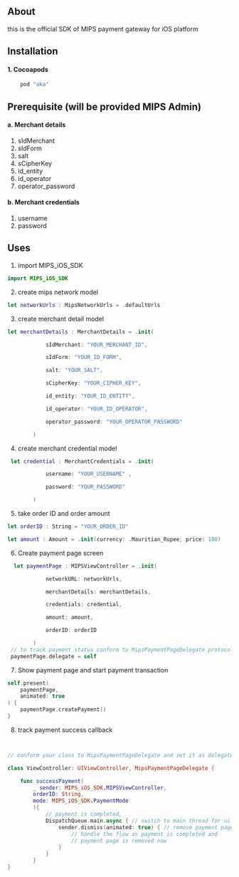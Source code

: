 ## About

this is the official SDK of MIPS payment gateway for iOS platform

## Installation

#### 1. Cocoapods

```ruby
	pod "aka"
```

## Prerequisite (will be provided MIPS Admin)

#### a. Merchant details

1. sIdMerchant
2. sIdForm
3. salt
4. sCipherKey
5. id_entity
6. id_operator
7. operator_password

#### b. Merchant credentials

1. username
2. password

## Uses

1. import MIPS_iOS_SDK

```swift
import MIPS_iOS_SDK
```

2. create mips network model

```swift
let networkUrls : MipsNetworkUrls = .defaultUrls
```

3. create merchant detail model

```swift
let merchantDetails : MerchantDetails = .init(

            sIdMerchant: "YOUR_MERCHANT_ID",

            sIdForm: "YOUR_ID_FORM",

            salt: "YOUR_SALT",

            sCipherKey: "YOUR_CIPHER_KEY",

            id_entity: "YOUR_ID_ENTITY",

            id_operator: "YOUR_ID_OPERATOR",

            operator_password: "YOUR_OPERATOR_PASSWORD"

        )
```

4. create merchant credential model

```swift
 let credential : MerchantCredentials = .init(

            username: "YOUR_USERNAME" ,

            password: "YOUR_PASSWORD"

        )
```

5. take order ID and order amount

```swift
let orderID : String = "YOUR_ORDER_ID"

let amount : Amount = .init(currency: .Mauritian_Rupee, price: 100)
```

6. Create payment page screen

```swift
  let paymentPage : MIPSViewController = .init(

            networkURL: networkUrls,

            merchantDetails: merchantDetails,

            credentials: credential,

            amount: amount,

            orderID: orderID

        )
 // to track payment status conform to MipsPaymentPageDelegate protocol and make your class delegate to paymet page
 paymentPage.delegate = self
```

7. Show payment page and start payment transaction

```swift
self.present(
    paymentPage,
    animated: true
) {
    paymentPage.createPayment()
}
```

8. track payment success callback

```swift


// conform your class to MipsPaymentPageDelegate and set it as delegate of payment page

class ViewController: UIViewController, MipsPaymentPageDelegate {

	func successPayment(
	    _ sender: MIPS_iOS_SDK.MIPSViewController,
	    orderID: String,
		mode: MIPS_iOS_SDK.PaymentMode
		){
			// payment is completed,
			DispatchQueue.main.async { // switch to main thread for ui operation
			    sender.dismiss(animated: true) { // remove payment page,
				    // handle the flow as payment is completed and
				    // payment page is removed now
			    }
			}
		}
}
```
